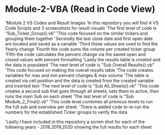# Module-2-VBA (Read in Code View)
'Module 2 VS Codes and Result Images
'In this repository you will find 4 VS Code Scripts and 3 screenshots for result visuals
'The first level of code is "Sub_Ticker_Group().vb" 
  'This code focused on the similar tickers and grouping them together 
    'Secondly the last close date and first open date are located and saved as a variable
    'Third these values are used to find the Yearly change
    'Fourth the code sums the volume per created ticker group 
    'Fifth the code calculates the percent change via the saved open and closed values with percent formatting 
    'Lastly the results table is created and the data is populated
'The next level of code is "Sub Overall Results().vb"
  'This code focused on making the overall results table 
    'The code creates variables for max and min percent changes & max volume
    'The table is created via cell position and the data is created from the created variable and inserted text
'The next level of code is "Sub All_Sheets().vb"
   'This code creates a second sub that goes through all sheets, sets them to active, then runs the main Sub on each sheet
'The last level of code is "Sub Module_2_Final().vb"
  'This code level combines all previous levels to run the full sub and overview per sheet.
    'There is added code to re-run the numbers for the established Ticker groups to verify the data

'Lastly I have included in this repository a scrren shot for each of the following years - 2018,2019,2020 showing the full results for each sheet
